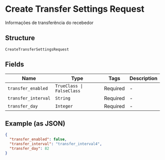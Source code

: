 
# Create Transfer Settings Request

Informações de transferência do recebedor

## Structure

`CreateTransferSettingsRequest`

## Fields

| Name | Type | Tags | Description |
|  --- | --- | --- | --- |
| `transfer_enabled` | `TrueClass \| FalseClass` | Required | - |
| `transfer_interval` | `String` | Required | - |
| `transfer_day` | `Integer` | Required | - |

## Example (as JSON)

```json
{
  "transfer_enabled": false,
  "transfer_interval": "transfer_interval4",
  "transfer_day": 82
}
```

